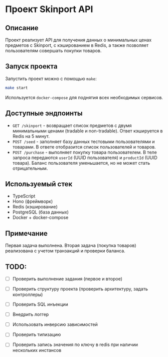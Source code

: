 # Проект Skinport API

## Описание
Проект реализует API для получения данных о минимальных ценах предметов с Skinport, с кэшированием в Redis, а также позволяет пользователям совершать покупки товаров.

## Запуск проекта
Запустить проект можно с помощью `make`:
```sh
make start
```
Используется `docker-compose` для поднятия всех необходимых сервисов.

## Доступные эндпоинты
- `GET /skinport` - возвращает список предметов с двумя минимальными ценами (tradable и non-tradable). Ответ кэшируется в Redis на 5 минут.
- `POST /seed` - заполняет базу данных тестовыми пользователями и товарами. В ответе отобразится список пользователей и товаров.
- `POST /purchase` - выполняет покупку товара пользователем. В теле запроса передаются `userId` (UUID пользователя) и `productId` (UUID товара). Баланс пользователя уменьшается, но не может стать отрицательным.

## Используемый стек
- TypeScript
- Hono (фреймворк)
- Redis (кэширование)
- PostgreSQL (база данных)
- Docker + docker-compose

## Примечание
Первая задача выполнена. Вторая задача (покупка товаров) реализована с учетом транзакций и проверки баланса.

## TODO:
- [ ] Проверить выполнение задания (первое и второе)
- [ ] Проверить структуру проекта (проверить архитектуру, задать контроллеры)
- [ ] Проверить SQL инъекции 
- [ ] Внедрить логгер
- [ ] Использовать инверсию зависимостей
- [ ] Проверить типизацию
- [ ] Проверить запись значения по ключу в redis при наличии нескольких инстансов

